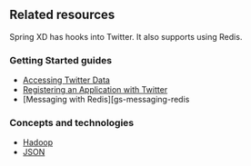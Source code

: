 ## Related resources

Spring XD has hooks into Twitter. It also supports using Redis.

### Getting Started guides

* [Accessing Twitter Data][gs-accessing-twitter]
* [Registering an Application with Twitter][gs-register-twitter]
* [Messaging with Redis][gs-messaging-redis

[gs-accessing-twitter]: /guides/gs/accessing-twitter
[gs-register-twitter]: /guides/gs/register-twitter
[gs-messaging-redis]: /guides/gs/redis

### Concepts and technologies

* [Hadoop](/understanding/hadoop)
* [JSON][u-json]

[u-json]: /understanding/JSON
